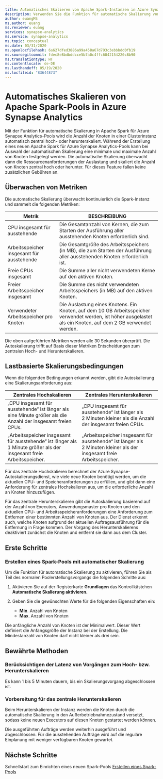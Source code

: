 ```yaml
---
title: Automatisches Skalieren von Apache Spark-Instanzen in Azure Synapse
description: Verwenden Sie die Funktion für automatische Skalierung von Azure Synapse zum automatischen Skalieren von Apache Spark-Instanzen.
author: euangMS
ms.author: euang
ms.reviewer: euang
services: synapse-analytics
ms.service: synapse-analytics
ms.topic: conceptual
ms.date: 03/31/2020
ms.openlocfilehash: 6a627dfed3886a99a458a67d793c3ebbbdd0fb19
ms.sourcegitcommit: fdec8e8bdbddcce5b7a0c4ffc6842154220c8b90
ms.translationtype: HT
ms.contentlocale: de-DE
ms.lasthandoff: 05/19/2020
ms.locfileid: "83644873"
---
```

# <a name="automatically-scale-azure-synapse-analytics-apache-spark-pools"></a>Automatisches Skalieren von Apache Spark-Pools in Azure Synapse Analytics

Mit der Funktion für automatische Skalierung in Apache Spark für Azure Synapse Analytics-Pools wird die Anzahl der Knoten in einer Clusterinstanz automatisch zentral hoch- oder herunterskaliert. Während der Erstellung eines neuen Apache Spark für Azure Synapse Analytics-Pools kann bei Auswahl der automatischen Skalierung eine minimale und maximale Anzahl von Knoten festgelegt werden. Die automatische Skalierung überwacht dann die Ressourcenanforderungen der Auslastung und skaliert die Anzahl von Knoten zentral hoch oder herunter. Für dieses Feature fallen keine zusätzlichen Gebühren an.

## <a name="metrics-monitoring"></a>Überwachen von Metriken

Die automatische Skalierung überwacht kontinuierlich die Spark-Instanz und sammelt die folgenden Metriken:

|Metrik|BESCHREIBUNG|
|---|---|
|CPU insgesamt für ausstehende|Die Gesamtanzahl von Kernen, die zum Starten der Ausführung aller ausstehenden Knoten erforderlich sind.|
|Arbeitsspeicher insgesamt für ausstehende|Die Gesamtgröße des Arbeitsspeichers (in MB), die zum Starten der Ausführung aller ausstehenden Knoten erforderlich ist.|
|Freie CPUs insgesamt|Die Summe aller nicht verwendeten Kerne auf den aktiven Knoten.|
|Freier Arbeitsspeicher insgesamt|Die Summe des nicht verwendeten Arbeitsspeichers (in MB) auf den aktiven Knoten.|
|Verwendeter Arbeitsspeicher pro Knoten|Die Auslastung eines Knotens. Ein Knoten, auf dem 10 GB Arbeitsspeicher verwendet werden, ist höher ausgelastet als ein Knoten, auf dem 2 GB verwendet werden.|

Die oben aufgeführten Metriken werden alle 30 Sekunden überprüft. Die Autoskalierung trifft auf Basis dieser Metriken Entscheidungen zum zentralen Hoch- und Herunterskalieren.

## <a name="load-based-scale-conditions"></a>Lastbasierte Skalierungsbedingungen

Wenn die folgenden Bedingungen erkannt werden, gibt die Autoskalierung eine Skalierungsanforderung aus:

|Zentrales Hochskalieren|Zentrales Herunterskalieren|
|---|---|
|„CPU insgesamt für ausstehende“ ist länger als eine Minute größer als die Anzahl der insgesamt freien CPUs.|„CPU insgesamt für ausstehende“ ist länger als 2 Minuten kleiner als die Anzahl der insgesamt freien CPUs.|
|„Arbeitsspeicher insgesamt für ausstehende“ ist länger als 1 Minute größer als der insgesamt freie Arbeitsspeicher.|„Arbeitsspeicher insgesamt für ausstehende“ ist länger als 2 Minuten kleiner als der insgesamt freie Arbeitsspeicher.|

Für das zentrale Hochskalieren berechnet der Azure Synapse-Autoskalierungsdienst, wie viele neue Knoten benötigt werden, um die aktuellen CPU- und Speicheranforderungen zu erfüllen, und gibt dann eine Anforderung für zentrales Hochskalieren aus, um die erforderliche Anzahl an Knoten hinzuzufügen.

Für das zentrale Herunterskalieren gibt die Autoskalierung basierend auf der Anzahl von Executors, Anwendungsmaster pro Knoten und den aktuellen CPU- und Arbeitsspeicheranforderungen eine Anforderung zum Entfernen einer bestimmten Anzahl von Knoten aus. Der Dienst erkennt auch, welche Knoten aufgrund der aktuellen Auftragsausführung für die Entfernung in Frage kommen. Der Vorgang des Herunterskalierens deaktiviert zunächst die Knoten und entfernt sie dann aus dem Cluster.

## <a name="get-started"></a>Erste Schritte

### <a name="create-a-spark-pool-with-autoscaling"></a>Erstellen eines Spark-Pools mit automatischer Skalierung

Um die Funktion für automatische Skalierung zu aktivieren, führen Sie als Teil des normalen Poolerstellungsvorgangs die folgenden Schritte aus:

1. Aktivieren Sie auf der Registerkarte **Grundlagen** das Kontrollkästchen **Automatische Skalierung aktivieren**.
1. Geben Sie die gewünschten Werte für die folgenden Eigenschaften ein:  

    * **Min**. Anzahl von Knoten
    * **Max**. Anzahl von Knoten

Die anfängliche Anzahl von Knoten ist der Minimalwert. Dieser Wert definiert die Anfangsgröße der Instanz bei der Erstellung. Die Mindestanzahl von Knoten darf nicht kleiner als drei sein.

## <a name="best-practices"></a>Bewährte Methoden

### <a name="consider-the-latency-of-scale-up-or-scale-down-operations"></a>Berücksichtigen der Latenz von Vorgängen zum Hoch- bzw. Herunterskalieren

Es kann 1 bis 5 Minuten dauern, bis ein Skalierungsvorgang abgeschlossen ist.

### <a name="preparation-for-scaling-down"></a>Vorbereitung für das zentrale Herunterskalieren

Beim Herunterskalieren der Instanz werden die Knoten durch die automatische Skalierung in den Außerbetriebnahmezustand versetzt, sodass keine neuen Executors auf diesen Knoten gestartet werden können.

Die ausgeführten Aufträge werden weiterhin ausgeführt und abgeschlossen. Für die ausstehenden Aufträge wird auf die reguläre Einplanung mit weniger verfügbaren Knoten gewartet.

## <a name="next-steps"></a>Nächste Schritte

Schnellstart zum Einrichten eines neuen Spark-Pools [Erstellen eines Spark-Pools](../quickstart-create-apache-spark-pool-portal.md)
